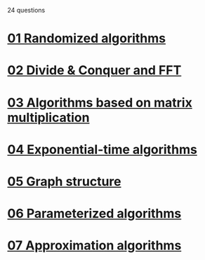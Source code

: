 24 questions
# [01 Randomized algorithms](01%20Randomized%20algorithms.md)
# [02 Divide & Conquer and FFT](02%20Divide%20&%20Conquer%20and%20FFT.md)
# [03 Algorithms based on matrix multiplication](03%20Algorithms%20based%20on%20matrix%20multiplication.md)
# [04 Exponential-time algorithms](04%20Exponential-time%20algorithms.md)

# [05 Graph structure](05%20Graph%20structure.md)
# [06 Parameterized algorithms](06%20Parameterized%20algorithms.md)

# [07 Approximation algorithms](07%20Approximation%20algorithms.md)
